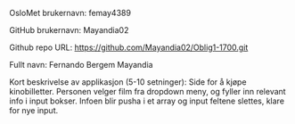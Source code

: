 OsloMet brukernavn: femay4389

GitHub brukernavn: Mayandia02

Github repo URL: https://github.com/Mayandia02/Oblig1-1700.git

Fullt navn: Fernando Bergem Mayandia

Kort beskrivelse av applikasjon (5-10 setninger): Side for å kjøpe kinobilletter. Personen velger film fra dropdown meny, og fyller inn relevant info i input bokser. Infoen blir pusha i et array og input feltene slettes, klare for nye input.